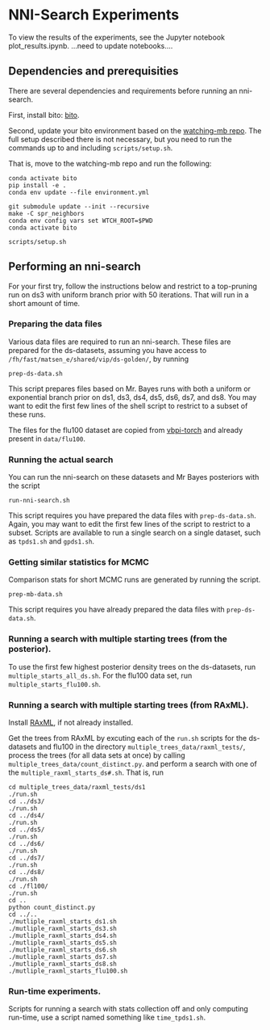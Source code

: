 # NNI-Search Experiments

To view the results of the experiments, see the Jupyter notebook plot_results.ipynb.
...need to update notebooks....


## Dependencies and prerequisities

There are several dependencies and requirements before running an nni-search.

First, install bito: [bito](https://github.com/phylovi/bito/tree/main). 

Second, update your bito environment based on the [watching-mb repo](https://github.com/matsengrp/watching-mb).
The full setup described there is not necessary, but you need to run the commands up to and including
`scripts/setup.sh`.

That is, move to the watching-mb repo and run the following:
```
conda activate bito
pip install -e .
conda env update --file environment.yml

git submodule update --init --recursive
make -C spr_neighbors
conda env config vars set WTCH_ROOT=$PWD
conda activate bito

scripts/setup.sh
```


## Performing an nni-search

For your first try, follow the instructions below and restrict to a top-pruning run on ds3
with uniform branch prior with 50 iterations. That will run in a short amount of time.


### Preparing the data files
Various data files are required to run an nni-search. These files are prepared for the ds-datasets,
assuming you have access to `/fh/fast/matsen_e/shared/vip/ds-golden/`, by running
```
prep-ds-data.sh
```
This script prepares files based on Mr. Bayes runs with both a uniform or exponential branch prior
on ds1, ds3, ds4, ds5, ds6, ds7, and ds8. You may want to edit the first few lines of the shell script
to restrict to a subset of these runs.

The files for the flu100 dataset are copied from 
[vbpi-torch](https://github.com/zcrabbit/vbpi-torch/blob/main/unrooted/data) and already 
present in `data/flu100`.


### Running the actual search
You can run the nni-search on these datasets and Mr Bayes posteriors with the script
```
run-nni-search.sh
```
This script requires you have prepared the data files with `prep-ds-data.sh`.
Again, you may want to edit the first few lines of the script to restrict to a subset.
Scripts are available to run a single search on a single dataset, such as `tpds1.sh` and `gpds1.sh`.


### Getting similar statistics for MCMC
Comparison stats for short MCMC runs are generated by running the script.
```
prep-mb-data.sh
```
This script requires you have already prepared the data files with `prep-ds-data.sh`.

### Running a search with multiple starting trees (from the posterior).
To use the first few highest posterior density trees on the ds-datasets, run `multiple_starts_all_ds.sh`.
For the flu100 data set, run `multiple_starts_flu100.sh`.


### Running a search with multiple starting trees (from RAxML).

Install [RAxML](https://github.com/amkozlov/raxml-ng#installation-instructions), if not 
already installed.

Get the trees from RAxML by excuting each of the `run.sh` scripts for the ds-datasets 
and flu100 in the directory `multiple_trees_data/raxml_tests/`, process the trees (for 
all data sets at once) by calling `multiple_trees_data/count_distinct.py`.
and perform a search with one of the `multiple_raxml_starts_ds#.sh`.
That is, run
```
cd multiple_trees_data/raxml_tests/ds1
./run.sh
cd ../ds3/
./run.sh
cd ../ds4/
./run.sh
cd ../ds5/
./run.sh
cd ../ds6/
./run.sh
cd ../ds7/
./run.sh
cd ../ds8/
./run.sh
cd ./fl100/
./run.sh
cd ..
python count_distinct.py
cd ../..
./mutliple_raxml_starts_ds1.sh
./mutliple_raxml_starts_ds3.sh
./mutliple_raxml_starts_ds4.sh
./mutliple_raxml_starts_ds5.sh
./mutliple_raxml_starts_ds6.sh
./mutliple_raxml_starts_ds7.sh
./mutliple_raxml_starts_ds8.sh
./mutliple_raxml_starts_flu100.sh
```

### Run-time experiments.
Scripts for running a search with stats collection off and only computing run-time, use 
a script named something like `time_tpds1.sh`. 







